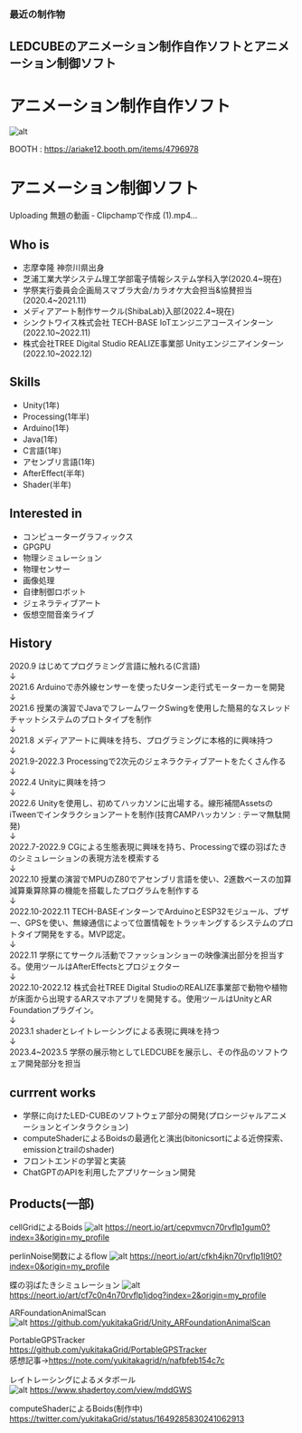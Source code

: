 ### 最近の制作物

## LEDCUBEのアニメーション制作自作ソフトとアニメーション制御ソフト

# アニメーション制作自作ソフト
![alt](/images/LEDCUBEAnimeGeneretor.png)

BOOTH : https://ariake12.booth.pm/items/4796978

# アニメーション制御ソフト
Uploading 無題の動画 ‐ Clipchampで作成 (1).mp4…

## Who is
- 志摩幸隆 神奈川県出身
- 芝浦工業大学システム理工学部電子情報システム学科入学(2020.4~現在)
- 学祭実行委員会企画局スマブラ大会/カラオケ大会担当&協賛担当(2020.4~2021.11)
- メディアアート制作サークル(ShibaLab)入部(2022.4~現在)
- シンクトワイス株式会社 TECH-BASE IoTエンジニアコースインターン(2022.10~2022.11)
- 株式会社TREE Digital Studio REALIZE事業部 Unityエンジニアインターン(2022.10~2022.12)

## Skills
- Unity(1年)
- Processing(1年半)
- Arduino(1年)
- Java(1年)
- C言語(1年)
- アセンブリ言語(1年)
- AfterEffect(半年)
- Shader(半年)
  
## Interested in
- コンピューターグラフィックス
- GPGPU
- 物理シミュレーション
- 物理センサー
- 画像処理
- 自律制御ロボット
- ジェネラティブアート
- 仮想空間音楽ライブ

## History
2020.9 はじめてプログラミング言語に触れる(C言語)  
↓  
2021.6 Arduinoで赤外線センサーを使ったUターン走行式モーターカーを開発  
↓  
2021.6 授業の演習でJavaでフレームワークSwingを使用した簡易的なスレッドチャットシステムのプロトタイプを制作  
↓  
2021.8 メディアアートに興味を持ち、プログラミングに本格的に興味持つ  
↓  
2021.9-2022.3 Processingで2次元のジェネラクティブアートをたくさん作る  
↓  
2022.4 Unityに興味を持つ  
↓  
2022.6 Unityを使用し、初めてハッカソンに出場する。線形補間AssetsのiTweenでインタラクションアートを制作(技育CAMPハッカソン : テーマ無駄開発)  
↓  
2022.7-2022.9 CGによる生態表現に興味を持ち、Processingで蝶の羽ばたきのシミュレーションの表現方法を模索する  
↓  
2022.10 授業の演習でMPUのZ80でアセンブリ言語を使い、2進数ベースの加算減算乗算除算の機能を搭載したプログラムを制作する  
↓  
2022.10-2022.11 TECH-BASEインターンでArduinoとESP32モジュール、ブザー、GPSを使い、無線通信によって位置情報をトラッキングするシステムのプロトタイプ開発をする。MVP認定。  
↓  
2022.11 学祭にてサークル活動でファッションショーの映像演出部分を担当する。使用ツールはAfterEffectsとプロジェクター  
↓  
2022.10-2022.12 株式会社TREE Digital StudioのREALIZE事業部で動物や植物が床面から出現するARスマホアプリを開発する。使用ツールはUnityとAR Foundationプラグイン。  
↓  
2023.1 shaderとレイトレーシングによる表現に興味を持つ  
↓  
2023.4~2023.5 学祭の展示物としてLEDCUBEを展示し、その作品のソフトウェア開発部分を担当

## currrent works
- 学祭に向けたLED-CUBEのソフトウェア部分の開発(プロシージャルアニメーションとインタラクション)
- computeShaderによるBoidsの最適化と演出(bitonicsortによる近傍探索、emissionとtrailのshader)
- フロントエンドの学習と実装
- ChatGPTのAPIを利用したアプリケーション開発

## Products(一部)
cellGridによるBoids
![alt](/images/Boids.png)
https://neort.io/art/cepvmvcn70rvflp1gum0?index=3&origin=my_profile

perlinNoise関数によるflow
![alt](/images/flow.png)
https://neort.io/art/cfkh4jkn70rvflp1l9t0?index=0&origin=my_profile

蝶の羽ばたきシミュレーション
![alt](/images/Butterfly.png)
https://neort.io/art/cf7c0n4n70rvflp1jdog?index=2&origin=my_profile

ARFoundationAnimalScan  
![alt](/images/ARFoundation.png)
https://github.com/yukitakaGrid/Unity_ARFoundationAnimalScan

PortableGPSTracker  
https://github.com/yukitakaGrid/PortableGPSTracker  
感想記事→https://note.com/yukitakagrid/n/nafbfeb154c7c  

レイトレーシングによるメタボール  
![alt](/images/metaball.png)
https://www.shadertoy.com/view/mddGWS

computeShaderによるBoids(制作中)
https://twitter.com/yukitakaGrid/status/1649285830241062913

